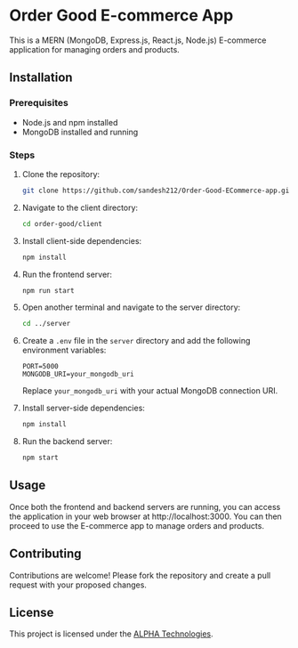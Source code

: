 # Order Good E-commerce App

This is a MERN (MongoDB, Express.js, React.js, Node.js) E-commerce application for managing orders and products.

## Installation

### Prerequisites
- Node.js and npm installed
- MongoDB installed and running

### Steps
1. Clone the repository:
    ```bash
    git clone https://github.com/sandesh212/Order-Good-ECommerce-app.git
    ```

2. Navigate to the client directory:
    ```bash
    cd order-good/client
    ```

3. Install client-side dependencies:
    ```bash
    npm install
    ```

4. Run the frontend server:
    ```bash
    npm run start
    ```

5. Open another terminal and navigate to the server directory:
    ```bash
    cd ../server
    ```

6. Create a `.env` file in the `server` directory and add the following environment variables:
    ```
    PORT=5000
    MONGODB_URI=your_mongodb_uri
    ```

   Replace `your_mongodb_uri` with your actual MongoDB connection URI.

7. Install server-side dependencies:
    ```bash
    npm install
    ```

8. Run the backend server:
    ```bash
    npm start
    ```

## Usage

Once both the frontend and backend servers are running, you can access the application in your web browser at http://localhost:3000. You can then proceed to use the E-commerce app to manage orders and products.

## Contributing

Contributions are welcome! Please fork the repository and create a pull request with your proposed changes.

## License

This project is licensed under the [ALPHA Technologies](LICENSE).
